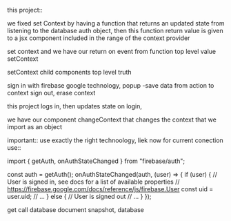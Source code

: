this project::

we fixed set Context by having a function that returns an updated state from listening to the database auth object, then this function return value is given to a jsx component included in the range of the context provider

set  context and we have our return on event from function top level value setContext


setContext child components top level truth







sign in with firebase google technology, popup
-save data from action to context
sign out, erase context













this project logs in, then updates state on login, 


we have our component changeContext that changes the context that we import as an object












important:: use exactly the right technoology, liek now for current conection use::

import { getAuth, onAuthStateChanged } from "firebase/auth";

const auth = getAuth();
onAuthStateChanged(auth, (user) => {
  if (user) {
    // User is signed in, see docs for a list of available properties
    // https://firebase.google.com/docs/reference/js/firebase.User
    const uid = user.uid;
    // ...
  } else {
    // User is signed out
    // ...
  }
});







get call database document snapshot, database